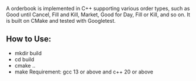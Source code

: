 A orderbook is implemented in C++ supporting various order types, such as Good until Cancel, Fill and Kill, Market, Good for Day, Fill or Kill, and so on. It is built on CMake and tested with Googletest.

## How to Use:
- mkdir build
- cd build
- cmake .. 
- make
Requirement: gcc 13 or above and c++ 20 or above
